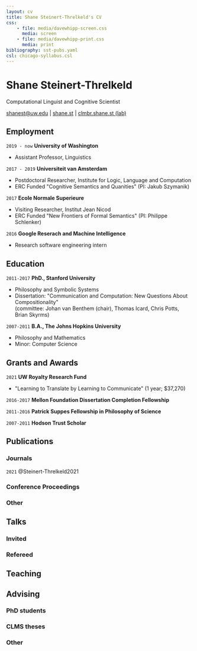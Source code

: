 ```yaml
---
layout: cv
title: Shane Steinert-Threlkeld's CV
css:
    - file: media/davewhipp-screen.css
      media: screen
    - file: media/davewhipp-print.css
      media: print
bibliography: sst-pubs.yaml
csl: chicago-syllabus.csl
---
```


# Shane Steinert-Threlkeld
Computational Linguist and Cognitive Scientist

<div id="webaddress">
<a href="mailto:shanest@uw.edu">shanest@uw.edu</a>
| <a href="https://www.shane.st">shane.st</a> | <a href="https://clmbr.shane.st">clmbr.shane.st (lab)</a>
</div>


## Employment

`2019 - now`
__University of Washington__

- Assistant Professor, Linguistics


`2017 - 2019`
__Universiteit van Amsterdam__

- Postdoctoral Researcher, Institute for Logic, Language and Computation
- ERC Funded "Cognitive Semantics and Quanities" (PI: Jakub Szymanik)


`2017`
__Ecole Normale Superieure__

- Visiting Researcher, Institut Jean Nicod
- ERC Funded "New Frontiers of Formal Semantics" (PI: Philippe Schlenker)


`2016`
__Google Reserach and Machine Intelligence__

- Research software engineering intern


## Education

`2011-2017`
__PhD., Stanford University__

- Philosophy and Symbolic Systems
- Dissertation: "Communication and Computation: New Questions About Compositionality" \
  (committee: Johan van Benthem (chair), Thomas Icard, Chris Potts, Brian Skyrms)

`2007-2011`
__B.A., The Johns Hopkins University__

- Philosophy and Mathematics
- Minor: Computer Science


## Grants and Awards

`2021`
__UW Royalty Research Fund__

- "Learning to Translate by Learning to Communicate" (1 year; $37,270)

`2016-2017`
__Mellon Foundation Dissertation Completion Fellowship__

`2011-2016`
__Patrick Suppes Fellowship in Philosophy of Science__

`2007-2011`
__Hodson Trust Scholar__


## Publications

<!-- A list is also available [online](http://scholar.google.co.uk/citations?user=LTOTl0YAAAAJ) -->

### Journals

`2021`
@Steinert-Threlkeld2021

### Conference Proceedings

### Other


## Talks

### Invited

### Refereed

## Teaching

## Advising

### PhD students

### CLMS theses 

### Other

<!-- ### Footer

Last updated: May 2013 -->


